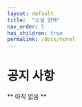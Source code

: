 ```yaml
---
layout: default
title:  "소설 연재"
nav_order: 5
has_children: true
permalink: /docs/novel
---
```


# 공지 사항

** 아직 없음 **  

